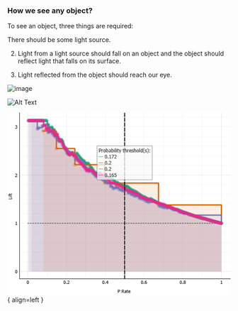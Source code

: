 ### **How we see any object?**
To see an object, three things are required: 

There should be some light source.

2. Light from a light source should fall on an object and
 the object should reflect light that falls on its surface.

3. Light reflected from the object should reach our eye.

![image](doca/images/dkdk.png)

![Alt Text](ramiz-moktader/geospatial-programming-course/docs/images/dkdk.png)

![Image title](https://github.com/ramiz-moktader/geospatial-programming-course/blob/master/docs/images/dkdk.png){ align=left }